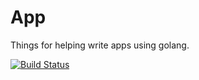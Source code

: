 # App

Things for helping write apps using golang. 

[![Build Status](https://snap-ci.com/GeoNet/app/branch/master/build_image)](https://snap-ci.com/GeoNet/app/branch/master)
